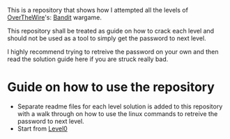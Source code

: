 This is a repository that shows how I attempted all the levels of [OverTheWire](https://overthewire.org/wargames/)'s: [Bandit](https://overthewire.org/wargames/bandit/) wargame.

This repository shall be treated as guide on how to crack each level and should not be used as a tool to simply get the password to next level.

I highly recommend trying to retreive the password on your own and then read the solution guide here if you are struck really bad.

# Guide on how to use the repository

* Separate readme files for each level solution is added to this repository with a walk through on how to use the linux commands to retreive the password to next level.
* Start from [Level0](https://github.com/jugnumisal/Overthewire-Bandit-Wargame-Solution/blob/master/Level0.md) 